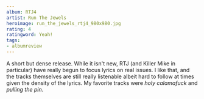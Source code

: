 ```yaml
---
album: RTJ4
artist: Run The Jewels
heroimage: run_the_jewels_rtj4_980x980.jpg
rating: 4
ratingword: Yeah!
tags:
- albumreview
---
```

A short but dense release. While it isn't new, RTJ (and Killer Mike in
particular) have really begun to focus lyrics on real issues. I like that, and
the tracks themselves are still really listenable albeit hard to follow at times
given the density of the lyrics. My favorite tracks were _holy calamafuck_ and
_pulling the pin_.
